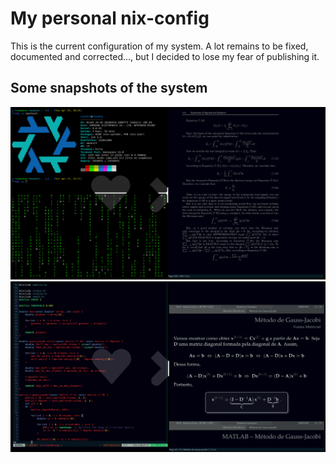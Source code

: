 # My personal nix-config

This is the current configuration of my system. A lot remains to be fixed,
documented and corrected..., but I decided to lose my fear of publishing
it.

## Some snapshots of the system

![Neofetch image](https://github.com/CarlosCraveiro/nix-config/blob/main/screenshots/neofetch.png)
![Neovim and Sioyek](https://github.com/CarlosCraveiro/nix-config/blob/main/screenshots/neovim-sioyek.png)
